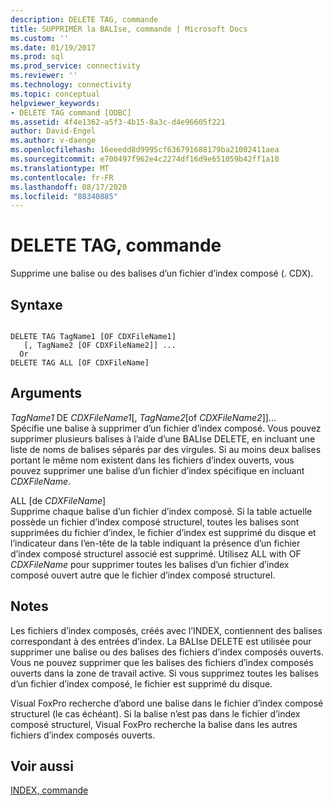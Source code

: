 ```yaml
---
description: DELETE TAG, commande
title: SUPPRIMER la BALIse, commande | Microsoft Docs
ms.custom: ''
ms.date: 01/19/2017
ms.prod: sql
ms.prod_service: connectivity
ms.reviewer: ''
ms.technology: connectivity
ms.topic: conceptual
helpviewer_keywords:
- DELETE TAG command [ODBC]
ms.assetid: 4f4e1362-a5f3-4b15-8a3c-d4e96605f221
author: David-Engel
ms.author: v-daenge
ms.openlocfilehash: 16eeedd8d9995cf636791688179ba21002411aea
ms.sourcegitcommit: e700497f962e4c2274df16d9e651059b42ff1a10
ms.translationtype: MT
ms.contentlocale: fr-FR
ms.lasthandoff: 08/17/2020
ms.locfileid: "88340885"
---
```

# <a name="delete-tag-command"></a>DELETE TAG, commande
Supprime une balise ou des balises d’un fichier d’index composé (. CDX).  
  
## <a name="syntax"></a>Syntaxe  
  
```  
  
DELETE TAG TagName1 [OF CDXFileName1]  
   [, TagName2 [OF CDXFileName2]] ...  
  Or   
DELETE TAG ALL [OF CDXFileName]  
```  
  
## <a name="arguments"></a>Arguments  
 *TagName1* DE *CDXFileName1*[, *TagName2*[of *CDXFileName2*]]...  
 Spécifie une balise à supprimer d’un fichier d’index composé. Vous pouvez supprimer plusieurs balises à l’aide d’une BALIse DELETE, en incluant une liste de noms de balises séparés par des virgules. Si au moins deux balises portant le même nom existent dans les fichiers d’index ouverts, vous pouvez supprimer une balise d’un fichier d’index spécifique en incluant *CDXFileName*.  
  
 ALL [de *CDXFileName*]  
 Supprime chaque balise d’un fichier d’index composé. Si la table actuelle possède un fichier d’index composé structurel, toutes les balises sont supprimées du fichier d’index, le fichier d’index est supprimé du disque et l’indicateur dans l’en-tête de la table indiquant la présence d’un fichier d’index composé structurel associé est supprimé. Utilisez ALL with OF *CDXFileName* pour supprimer toutes les balises d’un fichier d’index composé ouvert autre que le fichier d’index composé structurel.  
  
## <a name="remarks"></a>Notes  
 Les fichiers d’index composés, créés avec l’INDEX, contiennent des balises correspondant à des entrées d’index. La BALIse DELETE est utilisée pour supprimer une balise ou des balises des fichiers d’index composés ouverts. Vous ne pouvez supprimer que les balises des fichiers d’index composés ouverts dans la zone de travail active. Si vous supprimez toutes les balises d’un fichier d’index composé, le fichier est supprimé du disque.  
  
 Visual FoxPro recherche d’abord une balise dans le fichier d’index composé structurel (le cas échéant). Si la balise n’est pas dans le fichier d’index composé structurel, Visual FoxPro recherche la balise dans les autres fichiers d’index composés ouverts.  
  
## <a name="see-also"></a>Voir aussi  
 [INDEX, commande](../../odbc/microsoft/index-command.md)
